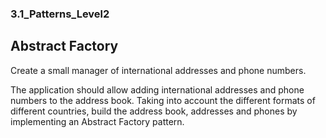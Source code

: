 ### 3.1_Patterns_Level2
## Abstract Factory

Create a small manager of international addresses and phone numbers.

The application should allow adding international addresses and phone numbers to the address book. Taking into account the different formats of different countries, build the address book, addresses and phones by implementing an Abstract Factory pattern.
